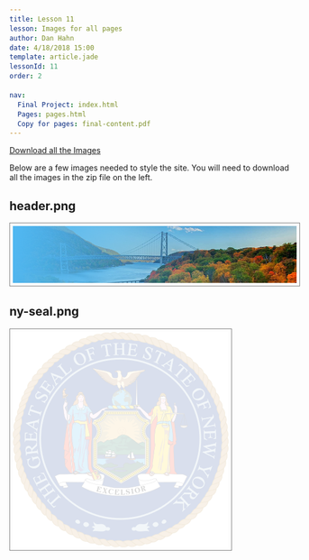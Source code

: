 ```yaml
---
title: Lesson 11
lesson: Images for all pages
author: Dan Hahn
date: 4/18/2018 15:00
template: article.jade
lessonId: 11
order: 2

nav:
  Final Project: index.html
  Pages: pages.html
  Copy for pages: final-content.pdf
---
```


<a href="./final/images.zip" class="btn">Download all the Images</a>

Below are a few images needed to style the site. You will need to download all the images in the zip file on the left.

## header.png

![](final/images/header.png)

## ny-seal.png

![](final/images/ny-seal.png)

<style>
img {
	border: 1px solid gray;
	padding: 5px;
}
</style>
